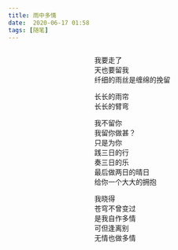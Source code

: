 ```yaml
---
title: 雨中多情
date:  2020-06-17 01:58
tags: [随笔]
---
```




<div style="display:flex; justify-content:center;">
<div>
<p>
我要走了
<br>天也要留我
<br>纤细的雨丝是缠绵的挽留
</p>
<p>
长长的雨帘
<br>长长的臂弯
</p>
<p>
我不留你
<br>我留你做甚？
<br>只是为你
<br>践三日的行
<br>奏三日的乐
<br>最后做两日的晴日
<br>给你一个大大的拥抱
</p>
<p>
我晓得
<br>苍穹不曾变过
<br>是我自作多情
<br>可但逢离别
<br>无情也做多情
</p>
</div>
</div>
